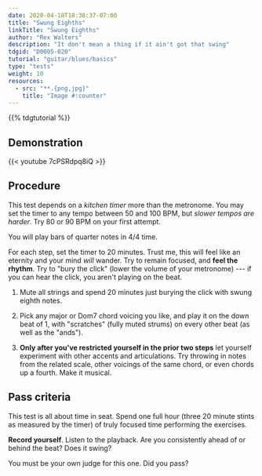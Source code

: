 ```yaml
---
date: 2020-04-18T18:38:37-07:00
title: "Swung Eighths"
linkTitle: "Swung Eighths"
author: "Rex Walters"
description: "It don't mean a thing if it ain't got that swing"
tdgid: "D0005-020"
tutorial: "guitar/blues/basics"
type: "tests"
weight: 10
resources:
  - src: "**.{png,jpg}"
    title: "Image #:counter"
---
```


{{% tdgtutorial %}}


## Demonstration

{{< youtube 7cPSRdpq8iQ  >}}

## Procedure

This test depends on a *kitchen timer* more than the metronome. You may set the timer to any tempo between 50 and 100 BPM, but *slower tempos are harder*. Try 80 or 90 BPM on your first attempt.

You will play bars of quarter notes in 4/4 time.

For each step, set the timer to 20 minutes. Trust me, this will feel like an eternity and your mind *will* wander. Try to remain focused, and **feel the rhythm**. Try to "bury the click" (lower the volume of your metronome) --- if you can hear the click, you aren't playing on the beat.

1. Mute all strings and spend 20 minutes just burying the click with swung eighth notes.

2. Pick any major or Dom7 chord voicing you like, and play it on the down beat of 1, with "scratches" (fully muted strums) on every other beat (as well as the "ands").

3. **Only after you've restricted yourself in the prior two steps** let yourself experiment with other accents and articulations. Try throwing in notes from the related scale, other voicings of the same chord, or even chords up a fourth. Make it musical.

## Pass criteria

This test is all about time in seat. Spend one full hour (three 20 minute stints as measured by the timer) of truly focused time performing the exercises.

**Record yourself**. Listen to the playback. Are you consistently ahead of or behind the beat? Does it swing?

You must be your own judge for this one. Did you pass?
